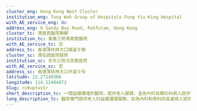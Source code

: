 ```yaml
---
cluster_eng: Hong Kong West Cluster
institution_eng: Tung Wah Group of Hospitals Fung Yiu King Hospital
with_AE_service_eng: No
address_eng: 9 Sandy Bay Road, Pokfulam, Hong Kong
cluster_tc: 港島西醫院聯網
institution_tc: 東華三院馮堯敬醫院
with_AE_service_tc: 否
address_tc: 香港薄扶林大口環道９號
cluster_sc: 港岛西医院联网
institution_sc: 东华三院冯尧敬医院
with_AE_service_sc: 否
address_sc: 香港薄扶林大口环道９号
latitude: 22.27140306
longitude: 114.12484872
Slug: ru9uptas5r
short_description_tc: 一間延續護理的醫院，提供老人服務，並為內科及矯形科病人提供復康及療養服務；透過社區老人評估小組為區內老人提供外展服務。
long_description_tc: 醫院專門提供老人科延續護理服務，如為內科和骨科的長者病人提供復康和療養服務；此外，亦設立了社區老人評估小組以及老人科日間醫院。
---
```

